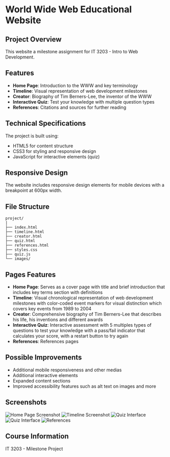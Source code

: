 # World Wide Web Educational Website

## Project Overview
This website a milestone assignment for IT 3203 - Intro to Web Development.

## Features
- **Home Page**: Introduction to the WWW and key terminology
- **Timeline**: Visual representation of web development milestones
- **Creator**: Biography of Tim Berners-Lee, the inventor of the WWW
- **Interactive Quiz**: Test your knowledge with multiple question types
- **References**: Citations and sources for further reading

## Technical Specifications
The project is built using:
- HTML5 for content structure
- CSS3 for styling and responsive design
- JavaScript for interactive elements (quiz)

## Responsive Design
The website includes responsive design elements for mobile devices with a breakpoint at 600px width.

## File Structure
```
project/
|
├── index.html
├── timeline.html
├── creator.html
├── quiz.html
├── references.html
├── styles.css
├── quiz.js
└── images/
```
## Pages Features
- **Home Page**: Serves as a cover page with title and brief introduction that includes key terms section with definitions
- **Timeline**: Visual chronological representation of web development milestones with color-coded event markers for visual distinction which covers key events from 1989 to 2004
- **Creator**: Comprehensive biography of Tim Berners-Lee that describes his life, his inventions and different awards
- **Interactive Quiz**: Interactive assessment with 5 multiples types of questions to test your knowledge with a pass/fail indicator that calculates your score, with a restart button to try again
- **References**: References pages

## Possible Improvements
- Additional mobile responsiveness and other medias
- Additional interactive elements
- Expanded content sections
- Improved accessibility features such as alt text on images and more

## Screenshots

![Home Page Screenshot](images/homepage.png "World Wide Web Home Page")
![Timeline Screenshot](images/timeline.png "Web Development Timeline")
![Quiz Interface](images/quiz.png "Interactive WWW Quiz")
![Quiz Interface](images/quizResult.png "Interactive WWW Quiz")
![References](images/references.png "Sources and Citations")

## Course Information
IT 3203 - Milestone Project
